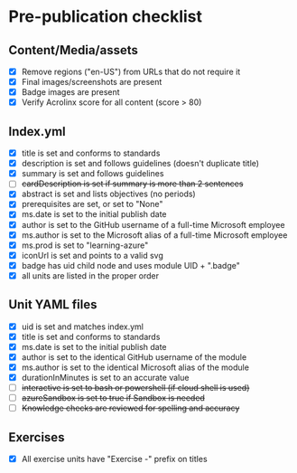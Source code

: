 # Pre-publication checklist

## Content/Media/assets
- [X] Remove regions ("en-US") from URLs that do not require it
- [X] Final images/screenshots are present
- [X] Badge images are present
- [X] Verify Acrolinx score for all content (score > 80)

## Index.yml
- [X] title is set and conforms to standards
- [X] description is set and follows guidelines (doesn't duplicate title)
- [X] summary is set and follows guidelines
- [ ] ~~cardDescription is set if summary is more than 2 sentences~~
- [X] abstract is set and lists objectives (no periods)
- [X] prerequisites are set, or set to "None"
- [X] ms.date is set to the initial publish date
- [X] author is set to the GitHub username of a full-time Microsoft employee
- [X] ms.author is set to the Microsoft alias of a full-time Microsoft employee
- [X] ms.prod is set to "learning-azure"
- [X] iconUrl is set and points to a valid svg
- [X] badge has uid child node and uses module UID + ".badge"
- [X] all units are listed in the proper order

## Unit YAML files
- [X] uid is set and matches index.yml
- [X] title is set and conforms to standards
- [X] ms.date is set to the initial publish date
- [X] author is set to the identical GitHub username of the module
- [X] ms.author is set to the identical Microsoft alias of the module
- [X] durationInMinutes is set to an accurate value
- [ ] ~~interactive is set to bash or powershell (if cloud shell is used)~~
- [ ] ~~azureSandbox is set to true if Sandbox is needed~~
- [ ] ~~Knowledge checks are reviewed for spelling and accuracy~~

## Exercises
- [X] All exercise units have "Exercise -"  prefix on titles
